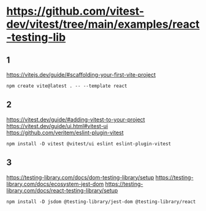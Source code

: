 # https://github.com/vitest-dev/vitest/tree/main/examples/react-testing-lib
## 1
https://vitejs.dev/guide/#scaffolding-your-first-vite-project
```
npm create vite@latest . -- --template react
```
## 2
https://vitest.dev/guide/#adding-vitest-to-your-project  
https://vitest.dev/guide/ui.html#vitest-ui  
https://github.com/veritem/eslint-plugin-vitest
```
npm install -D vitest @vitest/ui eslint eslint-plugin-vitest
```
## 3
https://testing-library.com/docs/dom-testing-library/setup
https://testing-library.com/docs/ecosystem-jest-dom
https://testing-library.com/docs/react-testing-library/setup
```
npm install -D jsdom @testing-library/jest-dom @testing-library/react
```
